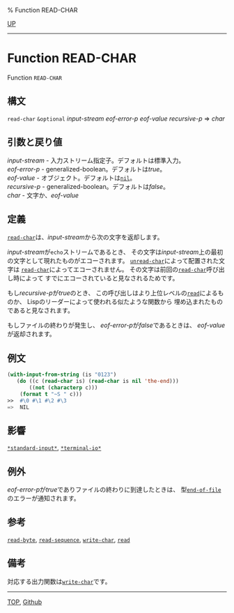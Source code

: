 % Function READ-CHAR

[UP](21.2.html)  

---

# Function **READ-CHAR**


Function `READ-CHAR`


## 構文

`read-char` `&optional`
 *input-stream* *eof-error-p* *eof-value* *recursive-p*
 => *char*


## 引数と戻り値

*input-stream* - 入力ストリーム指定子。デフォルトは標準入力。  
*eof-error-p* - generalized-boolean。デフォルトは*true*。  
*eof-value* - オブジェクト。デフォルトは[`nil`](5.3.nil-variable.html)。  
*recursive-p* - generalized-boolean。デフォルトは*false*。  
*char* - 文字か、*eof-value*


## 定義

[`read-char`](21.2.read-char.html)は、*input-stream*から次の文字を返却します。

*input-stream*が`echo`ストリームであるとき、
その文字は*input-stream*上の最初の文字として現れたものがエコーされます。
[`unread-char`](21.2.unread-char.html)によって配置された文字は
[`read-char`](21.2.read-char.html)によってエコーされません。
その文字は前回の[`read-char`](21.2.read-char.html)呼び出し時によって
すでにエコーされていると見なされるためです。

もし*recursive-p*が*true*のとき、
この呼び出しはより上位レベルの[`read`](23.2.read.html)によるものか、
Lispのリーダーによって使われる似たような関数から
埋め込まれたものであると見なされます。

もしファイルの終わりが発生し、
*eof-error-p*が*false*であるときは、
*eof-value*が返却されます。


## 例文

```lisp
(with-input-from-string (is "0123")
   (do ((c (read-char is) (read-char is nil 'the-end)))
       ((not (characterp c)))
    (format t "~S " c)))
>>  #\0 #\1 #\2 #\3
=>  NIL
```


## 影響

[`*standard-input*`](21.2.debug-io.html),
[`*terminal-io*`](21.2.terminal-io.html)


## 例外

*eof-error-p*が*true*でありファイルの終わりに到達したときは、
型[`end-of-file`](21.2.end-of-file.html)のエラーが通知されます。


## 参考

[`read-byte`](21.2.read-byte.html),
[`read-sequence`](21.2.read-sequence.html),
[`write-char`](21.2.write-char.html),
[`read`](23.2.read.html)


## 備考

対応する出力関数は[`write-char`](21.2.write-char.html)です。


---
[TOP](index.html),  [Github](https://github.com/nptcl/npt-japanese)

